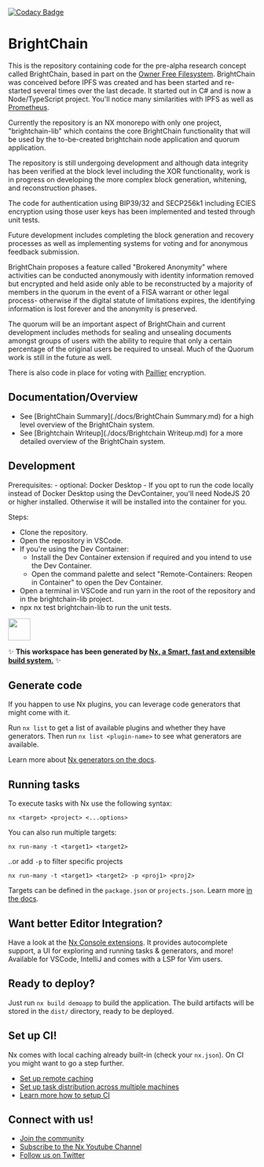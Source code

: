 [![Codacy Badge](https://app.codacy.com/project/badge/Grade/e3f269c473254e0aa9d8f49acb0686ac)](https://app.codacy.com/gh/Digital-Defiance/BrightChain/dashboard?utm_source=gh&utm_medium=referral&utm_content=&utm_campaign=Badge_grade)

# BrightChain

This is the repository containing code for the pre-alpha research concept called BrightChain, based in part on the [Owner Free Filesystem](https://en.wikipedia.org/wiki/OFFSystem). BrightChain was conceived before IPFS was created and has been started and re-started several times over the last decade. It started out in C# and is now a Node/TypeScript project. You'll notice many similarities with IPFS as well as [Prometheus](https://github.com/Prometheus-SCN).

Currently the repository is an NX monorepo with only one project, "brightchain-lib" which contains the core BrightChain functionality that will be used by the to-be-created brightchain node application and quorum application.

The repository is still undergoing development and although data integrity has been verified at the block level including the XOR functionality, work is in progress on developing the more complex block generation, whitening, and reconstruction phases.

The code for authentication using BIP39/32 and SECP256k1 including ECIES encryption using those user keys has been implemented and tested through unit tests.

Future development includes completing the block generation and recovery processes as well as implementing systems for voting and for anonymous feedback submission.

BrightChain proposes a feature called "Brokered Anonymity" where activities can be conducted anonymously with identity information removed but encrypted and held aside only able to be reconstructed by a majority of members in the quorum in the event of a FISA warrant or other legal process- otherwise if the digital statute of limitations expires, the identifying information is lost forever and the anonymity is preserved.

The quorum will be an important aspect of BrightChain and current development includes methods for sealing and unsealing documents amongst groups of users with the ability to require that only a certain percentage of the original users be required to unseal. Much of the Quorum work is still in the future as well.

There is also code in place for voting with [Paillier](https://en.wikipedia.org/wiki/Paillier_cryptosystem) encryption.

## Documentation/Overview

- See [BrightChain Summary](./docs/BrightChain Summary.md) for a high level overview of the BrightChain system.
- See [Brightchain Writeup](./docs/Brightchain Writeup.md) for a more detailed overview of the BrightChain system.

## Development

Prerequisites:
    - optional: Docker Desktop
    - If you opt to run the code locally instead of Docker Desktop using the DevContainer, you'll need NodeJS 20 or higher installed. Otherwise it will be installed into the container for you.

Steps:
  - Clone the repository.
  - Open the repository in VSCode.
  - If you're using the Dev Container:
    - Install the Dev Container extension if required and you intend to use the Dev Container.
    - Open the command palette and select "Remote-Containers: Reopen in Container" to open the Dev Container.
  - Open a terminal in VSCode and run yarn in the root of the repository and in the brightchain-lib project.
  - npx nx test brightchain-lib to run the unit tests.

<a alt="Nx logo" href="https://nx.dev" target="_blank" rel="noreferrer"><img src="https://raw.githubusercontent.com/nrwl/nx/master/images/nx-logo.png" width="45"></a>

✨ **This workspace has been generated by [Nx, a Smart, fast and extensible build system.](https://nx.dev)** ✨

## Generate code

If you happen to use Nx plugins, you can leverage code generators that might come with it.

Run `nx list` to get a list of available plugins and whether they have generators. Then run `nx list <plugin-name>` to see what generators are available.

Learn more about [Nx generators on the docs](https://nx.dev/plugin-features/use-code-generators).

## Running tasks

To execute tasks with Nx use the following syntax:

```
nx <target> <project> <...options>
```

You can also run multiple targets:

```
nx run-many -t <target1> <target2>
```

..or add `-p` to filter specific projects

```
nx run-many -t <target1> <target2> -p <proj1> <proj2>
```

Targets can be defined in the `package.json` or `projects.json`. Learn more [in the docs](https://nx.dev/core-features/run-tasks).

## Want better Editor Integration?

Have a look at the [Nx Console extensions](https://nx.dev/nx-console). It provides autocomplete support, a UI for exploring and running tasks & generators, and more! Available for VSCode, IntelliJ and comes with a LSP for Vim users.

## Ready to deploy?

Just run `nx build demoapp` to build the application. The build artifacts will be stored in the `dist/` directory, ready to be deployed.

## Set up CI!

Nx comes with local caching already built-in (check your `nx.json`). On CI you might want to go a step further.

- [Set up remote caching](https://nx.dev/core-features/share-your-cache)
- [Set up task distribution across multiple machines](https://nx.dev/nx-cloud/features/distribute-task-execution)
- [Learn more how to setup CI](https://nx.dev/recipes/ci)

## Connect with us!

- [Join the community](https://nx.dev/community)
- [Subscribe to the Nx Youtube Channel](https://www.youtube.com/@nxdevtools)
- [Follow us on Twitter](https://twitter.com/nxdevtools)
